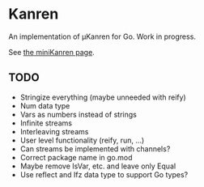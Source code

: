 # Kanren

An implementation of µKanren for Go. Work in progress.

See [the miniKanren page](http://minikanren.org/).

## TODO

* Stringize everything (maybe unneeded with reify)
* Num data type
* Vars as numbers instead of strings
* Infinite streams
* Interleaving streams
* User level functionality (reify, run, ...)
* Can streams be implemented with channels?
* Correct package name in go.mod
* Maybe remove IsVar, etc. and leave only Equal
* Use reflect and Ifz data type to support Go types?
